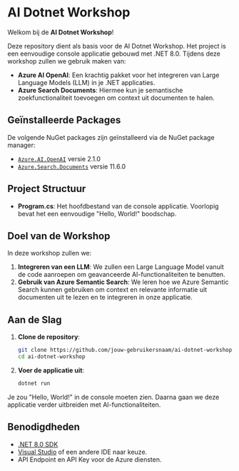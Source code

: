 # AI Dotnet Workshop

Welkom bij de **AI Dotnet Workshop**!

Deze repository dient als basis voor de AI Dotnet Workshop. Het project is een eenvoudige console applicatie gebouwd met .NET 8.0. Tijdens deze workshop zullen we gebruik maken van:

- **Azure AI OpenAI**: Een krachtig pakket voor het integreren van Large Language Models (LLM) in je .NET applicaties.
- **Azure Search Documents**: Hiermee kun je semantische zoekfunctionaliteit toevoegen om context uit documenten te halen.

## Geïnstalleerde Packages

De volgende NuGet packages zijn geïnstalleerd via de NuGet package manager:

- [`Azure.AI.OpenAI`](https://www.nuget.org/packages/Azure.AI.OpenAI/) versie 2.1.0
- [`Azure.Search.Documents`](https://www.nuget.org/packages/Azure.Search.Documents/) versie 11.6.0

## Project Structuur

- **Program.cs**: Het hoofdbestand van de console applicatie. Voorlopig bevat het een eenvoudige "Hello, World!" boodschap.

## Doel van de Workshop

In deze workshop zullen we:

1. **Integreren van een LLM**: We zullen een Large Language Model vanuit de code aanroepen om geavanceerde AI-functionaliteiten te benutten.
2. **Gebruik van Azure Semantic Search**: We leren hoe we Azure Semantic Search kunnen gebruiken om context en relevante informatie uit documenten uit te lezen en te integreren in onze applicatie.

## Aan de Slag

1. **Clone de repository**:
    ```bash
    git clone https://github.com/jouw-gebruikersnaam/ai-dotnet-workshop.git
    cd ai-dotnet-workshop
    ```

2. **Voer de applicatie uit**:
    ```bash
    dotnet run
    ```

Je zou "Hello, World!" in de console moeten zien. Daarna gaan we deze applicatie verder uitbreiden met AI-functionaliteiten.

## Benodigdheden

- [.NET 8.0 SDK](https://dotnet.microsoft.com/download/dotnet/8.0)
- [Visual Studio](https://visualstudio.microsoft.com/) of een andere IDE naar keuze.
- API Endpoint en API Key voor de Azure diensten.
